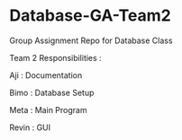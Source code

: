 # Database-GA-Team2
Group Assignment Repo for Database Class

Team 2 Responsibilities :

Aji : Documentation

Bimo : Database Setup

Meta : Main Program

Revin : GUI
